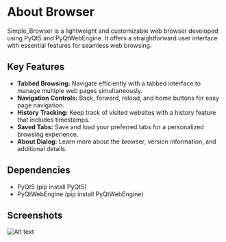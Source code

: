 # About Browser

Simple_Browser is a lightweight and customizable web browser developed using PyQt5 and PyQtWebEngine. It offers a straightforward user interface with essential features for seamless web browsing.

## Key Features

- **Tabbed Browsing:** Navigate efficiently with a tabbed interface to manage multiple web pages simultaneously.
- **Navigation Controls:** Back, forward, reload, and home buttons for easy page navigation.
- **History Tracking:** Keep track of visited websites with a history feature that includes timestamps.
- **Saved Tabs:** Save and load your preferred tabs for a personalized browsing experience.
- **About Dialog:** Learn more about the browser, version information, and additional details.

## Dependencies

- PyQt5 (pip install PyQt5)
- PyQtWebEngine (pip install PyQtWebEngine)

## Screenshots

![Alt text](/main/screenshots/image1.PNG?)
